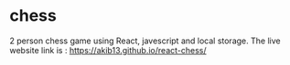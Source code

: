 # chess
2 person chess game using React, javescript and local storage.
The live website link is : https://akib13.github.io/react-chess/

